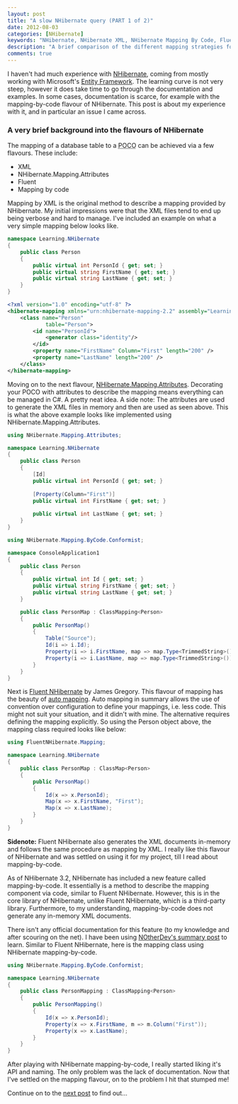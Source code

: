 ```yaml
---
layout: post
title: "A slow NHibernate query (PART 1 of 2)"
date: 2012-08-03
categories: [NHibernate]
keywords: "NHibernate, NHibernate XML, NHibernate Mapping By Code, Fluent NHibernate, NHibernate Mapping"
description: "A brief comparison of the different mapping strategies for NHibernate including examples."
comments: true
---
```

I haven't had much experience with [NHibernate](http://www.nhforge.org "NHibernate"), coming from mostly working with
Microsoft's [Entity Framework](http://msdn.microsoft.com/en-us/data/aa937709 "Entity Framework"). The learning curve is
not very steep, however it does take time to go through the documentation and examples. In some cases, documentation is
scarce, for example with the mapping-by-code flavour of NHibernate. This post is about my experience with it, and in
particular an issue I came across.

### A very brief background into the flavours of NHibernate

The mapping of a database table to a <abbr title="Plain Old CLR Object">POCO</abbr> can be achieved via a few flavours.
These include:

- XML
- NHibernate.Mapping.Attributes
- Fluent
- Mapping by code


Mapping by XML is the original method to describe a mapping provided by NHibernate. My initial impressions were that
the XML files tend to end up being verbose and hard to manage. I've included an example on what a very simple
mapping below looks like.

``` csharp
namespace Learning.NHibernate
{
    public class Person
    {
        public virtual int PersonId { get; set; }
        public virtual string FirstName { get; set; }
        public virtual string LastName { get; set; }
    }
}
```

``` xml
<?xml version="1.0" encoding="utf-8" ?>
<hibernate-mapping xmlns="urn:nhibernate-mapping-2.2" assembly="Learning.NHibernate" namespace="Learning.NHibernate">
    <class name="Person"
            table="Person">
        <id name="PersonId">
            <generator class="identity"/>
        </id>
        <property name="FirstName" Column="First" length="200" />
        <property name="LastName" length="200" />
    </class>
</hibernate-mapping>
```

Moving on to the next flavour, [NHibernate.Mapping.Attributes](http://www.nhforge.org/doc/nh/en/index.html#mapping-attributes "NHibernate mapping attributes").
Decorating your POCO with attributes to describe the mapping means everything can be managed in C#. A pretty neat idea.
A side note: The attributes are used to generate the XML files in memory and then are used as seen above. This is what
the above example looks like implemented using NHibernate.Mapping.Attributes.

``` csharp
using NHibernate.Mapping.Attributes;

namespace Learning.NHibernate
{
    public class Person
    {
        [Id]
        public virtual int PersonId { get; set; }
        
        [Property(Column="First")]
        public virtual int FirstName { get; set; }
        
        public virtual int LastName { get; set; }
    }
}
```

``` csharp
using NHibernate.Mapping.ByCode.Conformist;

namespace ConsoleApplication1
{
    public class Person
    {
        public virtual int Id { get; set; }
        public virtual string FirstName { get; set; }
        public virtual string LastName { get; set; }
    }

    public class PersonMap : ClassMapping<Person>
    {
        public PersonMap()
        {
            Table("Source");
            Id(i => i.Id);
            Property(i => i.FirstName, map => map.Type<TrimmedString>());
            Property(i => i.LastName, map => map.Type<TrimmedString>());
        }
    }
}
```

Next is [Fluent NHibernate](http://www.fluentnhibernate.org "Fluent NHibernate") by James Gregory. This flavour of
mapping has the beauty of [auto mapping](https://github.com/jagregory/fluent-nhibernate/wiki/Auto-mapping "auto mapping").
Auto mapping in summary allows the use of convention over configuration to define your mappings, i.e. less code.
This might not suit your situation, and it didn't with mine. The alternative requires defining the mapping explicitly.
So using the Person object above, the mapping class required looks like below:

``` csharp
using FluentNHibernate.Mapping;

namespace Learning.NHibernate
{
    public class PersonMap : ClassMap<Person>
    {
        public PersonMap()
        {
            Id(x => x.PersonId);
            Map(x => x.FirstName, "First");
            Map(x => x.LastName);
        }
    }
}
```

**Sidenote:** Fluent NHibernate also generates the XML documents in-memory and follows the same procedure as mapping by XML.
I really like this flavour of NHibernate and was settled on using it for my project, till I read about mapping-by-code.

As of NHibernate 3.2, NHibernate has included a new feature called mapping-by-code. It essentially is a method to
describe the mapping component via code, similar to Fluent NHibernate. However, this is in the core library of
NHibernate, unlike Fluent NHibernate, which is a third-party library. Furthermore, to my understanding, mapping-by-code
does not generate any in-memory XML documents. 

There isn't any official documentation for this feature (to my knowledge
and after scouring on the net). I have been using [NOtherDev's summary post](http://notherdev.blogspot.com.au/2012/02/nhibernates-mapping-by-code-summary.html "NOtherDev's summary post")
to learn. Similar to Fluent NHibernate, here is the mapping class using NHibernate mapping-by-code.

``` csharp
using NHibernate.Mapping.ByCode.Conformist;

namespace Learning.NHibernate
{
    public class PersonMapping : ClassMapping<Person>
    {
        public PersonMapping()
        {
            Id(x => x.PersonId);
            Property(x => x.FirstName, m => m.Column("First"));
            Property(x => x.LastName);
        }
    }
}
```

After playing with NHibernate mapping-by-code, I really started liking it's API and naming. The only problem was the
lack of documentation. Now that I've settled on the mapping flavour, on to the problem I hit that stumped me!

Continue on to the [next post](/posts/a-slow-nhibernate-query-part-2-of-2/ "next post")
to find out...
